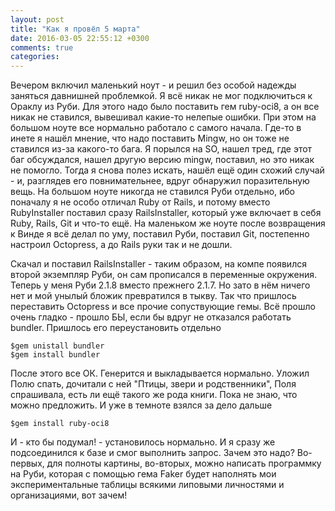 ```yaml
---
layout: post
title: "Как я провёл 5 марта"
date: 2016-03-05 22:55:12 +0300
comments: true
categories: 
---
```

Вечером включил маленький ноут - и решил без особой надежды заняться давнишней проблемкой. Я всё никак не мог подключиться к Ораклу из Руби. Для этого надо было поставить гем ruby-oci8, а он все никак не ставился, вывешивал какие-то нелепые ошибки. При этом на большом ноуте все нормально работало с самого начала. Где-то в инете я нашёл мнение, что надо поставить Mingw, но он тоже не ставился из-за какого-то бага. Я порылся на SO, нашел тред, где этот баг обсуждался, нашел другую версию mingw, поставил, но это никак не помогло. Тогда я снова полез искать, нашёл ещё один схожий случай - и, разглядев его повнимательнее, вдруг обнаружил поразительную вещь. На большом ноуте никогда не ставился Руби отдельно, ибо поначалу я не особо отличал Ruby от Rails, и потому вместо RubyInstaller поставил сразу RailsInstaller, который уже включает в себя Ruby, Rails, Git и что-то ещё. На маленьком же ноуте после возвращения к Винде я всё делал по уму, поставил Руби, поставил Git, постепенно настроил Octopress, а до Rails руки так и не дошли. 

Скачал и поставил RailsInstaller - таким образом, на компе появился второй экземпляр Руби, он сам прописался в переменные окружения. Теперь у меня Руби 2.1.8 вместо прежнего 2.1.7. Но зато в нём ничего нет и мой унылый бложик превратился в тыкву. Так что пришлось переставить Octopress и все прочие сопуствующие гемы. Всё прошло очень гладко - прошло БЫ, если бы вдруг не отказался работать bundler. Пришлось его переустановить отдельно 

```
$gem unistall bundler 
$gem install bundler 
```

После этого все ОК. Генерится и выкладывается нормально. Уложил Полю спать, дочитали с ней "Птицы, звери и родственники", Поля спрашивала, есть ли ещё такого же рода книги. Пока не знаю, что можно предложить. И уже в темноте взялся за дело дальше 

```
$gem install ruby-oci8
```

И - кто бы подумал! - установилось нормально. И я сразу же подсоединился к базе и смог выполнить запрос. Зачем это надо? Во-первых, для полноты картины, во-вторых, можно написать программку на Руби, которая с помощью гема Faker будет наполнять мои экспериментальные таблицы всякими липовыми личностями и организациями, вот зачем!
